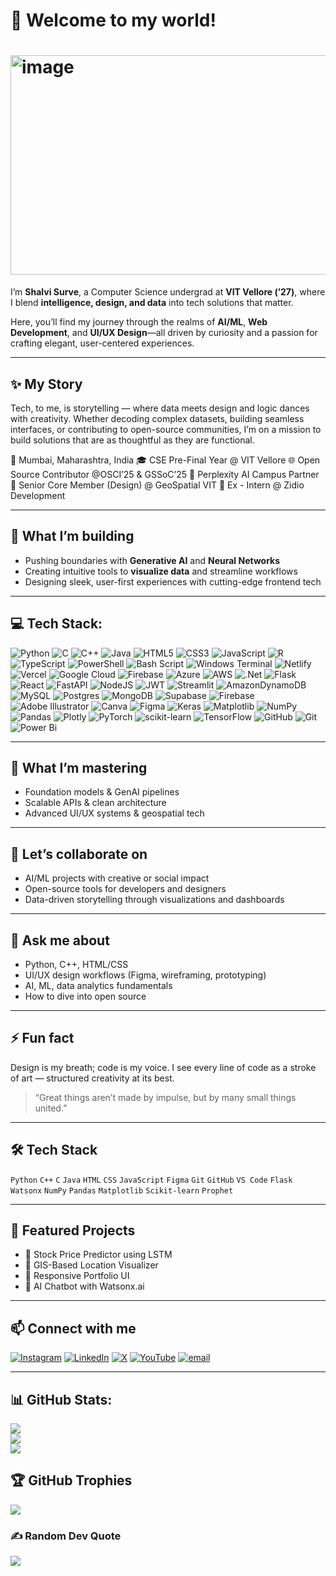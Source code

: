 # 👋 Welcome to my world!
# <img width="626" height="351" alt="image" src="https://github.com/user-attachments/assets/52ea0c7d-5e7e-45e5-94a3-d9ae1c58728b" />

I’m **Shalvi Surve**, a Computer Science undergrad at **VIT Vellore (’27)**, where I blend **intelligence, design, and data** into tech solutions that matter.

Here, you’ll find my journey through the realms of **AI/ML**, **Web Development**, and **UI/UX Design**—all driven by curiosity and a passion for crafting elegant, user-centered experiences.

---

## ✨ My Story

Tech, to me, is storytelling — where data meets design and logic dances with creativity. Whether decoding complex datasets, building seamless interfaces, or contributing to open-source communities, I’m on a mission to build solutions that are as thoughtful as they are functional.

📍 Mumbai, Maharashtra, India 
🎓 CSE Pre-Final Year @ VIT Vellore
🌐 Open Source Contributor @OSCI’25 & GSSoC’25 
🤝 Perplexity AI Campus Partner
🎨 Senior Core Member (Design) @ GeoSpatial VIT
💼 Ex - Intern @ Zidio Development

---

## 🔭 What I’m building

* Pushing boundaries with **Generative AI** and **Neural Networks**
* Creating intuitive tools to **visualize data** and streamline workflows
* Designing sleek, user-first experiences with cutting-edge frontend tech

---

## 💻 Tech Stack:
![Python](https://img.shields.io/badge/python-3670A0?style=for-the-badge&logo=python&logoColor=ffdd54) ![C](https://img.shields.io/badge/c-%2300599C.svg?style=for-the-badge&logo=c&logoColor=white) ![C++](https://img.shields.io/badge/c++-%2300599C.svg?style=for-the-badge&logo=c%2B%2B&logoColor=white) ![Java](https://img.shields.io/badge/java-%23ED8B00.svg?style=for-the-badge&logo=openjdk&logoColor=white) ![HTML5](https://img.shields.io/badge/html5-%23E34F26.svg?style=for-the-badge&logo=html5&logoColor=white) ![CSS3](https://img.shields.io/badge/css3-%231572B6.svg?style=for-the-badge&logo=css3&logoColor=white) ![JavaScript](https://img.shields.io/badge/javascript-%23323330.svg?style=for-the-badge&logo=javascript&logoColor=%23F7DF1E) ![R](https://img.shields.io/badge/r-%23276DC3.svg?style=for-the-badge&logo=r&logoColor=white) ![TypeScript](https://img.shields.io/badge/typescript-%23007ACC.svg?style=for-the-badge&logo=typescript&logoColor=white) ![PowerShell](https://img.shields.io/badge/PowerShell-%235391FE.svg?style=for-the-badge&logo=powershell&logoColor=white) ![Bash Script](https://img.shields.io/badge/bash_script-%23121011.svg?style=for-the-badge&logo=gnu-bash&logoColor=white) ![Windows Terminal](https://img.shields.io/badge/Windows%20Terminal-%234D4D4D.svg?style=for-the-badge&logo=windows-terminal&logoColor=white) ![Netlify](https://img.shields.io/badge/netlify-%23000000.svg?style=for-the-badge&logo=netlify&logoColor=#00C7B7) ![Vercel](https://img.shields.io/badge/vercel-%23000000.svg?style=for-the-badge&logo=vercel&logoColor=white) ![Google Cloud](https://img.shields.io/badge/GoogleCloud-%234285F4.svg?style=for-the-badge&logo=google-cloud&logoColor=white) ![Firebase](https://img.shields.io/badge/firebase-%23039BE5.svg?style=for-the-badge&logo=firebase) ![Azure](https://img.shields.io/badge/azure-%230072C6.svg?style=for-the-badge&logo=microsoftazure&logoColor=white) ![AWS](https://img.shields.io/badge/AWS-%23FF9900.svg?style=for-the-badge&logo=amazon-aws&logoColor=white) ![.Net](https://img.shields.io/badge/.NET-5C2D91?style=for-the-badge&logo=.net&logoColor=white) ![Flask](https://img.shields.io/badge/flask-%23000.svg?style=for-the-badge&logo=flask&logoColor=white) ![React](https://img.shields.io/badge/react-%2320232a.svg?style=for-the-badge&logo=react&logoColor=%2361DAFB) ![FastAPI](https://img.shields.io/badge/FastAPI-005571?style=for-the-badge&logo=fastapi) ![NodeJS](https://img.shields.io/badge/node.js-6DA55F?style=for-the-badge&logo=node.js&logoColor=white) ![JWT](https://img.shields.io/badge/JWT-black?style=for-the-badge&logo=JSON%20web%20tokens) ![Streamlit](https://img.shields.io/badge/Streamlit-%23FE4B4B.svg?style=for-the-badge&logo=streamlit&logoColor=white) ![AmazonDynamoDB](https://img.shields.io/badge/Amazon%20DynamoDB-4053D6?style=for-the-badge&logo=Amazon%20DynamoDB&logoColor=white) ![MySQL](https://img.shields.io/badge/mysql-4479A1.svg?style=for-the-badge&logo=mysql&logoColor=white) ![Postgres](https://img.shields.io/badge/postgres-%23316192.svg?style=for-the-badge&logo=postgresql&logoColor=white) ![MongoDB](https://img.shields.io/badge/MongoDB-%234ea94b.svg?style=for-the-badge&logo=mongodb&logoColor=white) ![Supabase](https://img.shields.io/badge/Supabase-3ECF8E?style=for-the-badge&logo=supabase&logoColor=white) ![Firebase](https://img.shields.io/badge/firebase-a08021?style=for-the-badge&logo=firebase&logoColor=ffcd34) ![Adobe Illustrator](https://img.shields.io/badge/adobe%20illustrator-%23FF9A00.svg?style=for-the-badge&logo=adobe%20illustrator&logoColor=white) ![Canva](https://img.shields.io/badge/Canva-%2300C4CC.svg?style=for-the-badge&logo=Canva&logoColor=white) ![Figma](https://img.shields.io/badge/figma-%23F24E1E.svg?style=for-the-badge&logo=figma&logoColor=white) ![Keras](https://img.shields.io/badge/Keras-%23D00000.svg?style=for-the-badge&logo=Keras&logoColor=white) ![Matplotlib](https://img.shields.io/badge/Matplotlib-%23ffffff.svg?style=for-the-badge&logo=Matplotlib&logoColor=black) ![NumPy](https://img.shields.io/badge/numpy-%23013243.svg?style=for-the-badge&logo=numpy&logoColor=white) ![Pandas](https://img.shields.io/badge/pandas-%23150458.svg?style=for-the-badge&logo=pandas&logoColor=white) ![Plotly](https://img.shields.io/badge/Plotly-%233F4F75.svg?style=for-the-badge&logo=plotly&logoColor=white) ![PyTorch](https://img.shields.io/badge/PyTorch-%23EE4C2C.svg?style=for-the-badge&logo=PyTorch&logoColor=white) ![scikit-learn](https://img.shields.io/badge/scikit--learn-%23F7931E.svg?style=for-the-badge&logo=scikit-learn&logoColor=white) ![TensorFlow](https://img.shields.io/badge/TensorFlow-%23FF6F00.svg?style=for-the-badge&logo=TensorFlow&logoColor=white) ![GitHub](https://img.shields.io/badge/github-%23121011.svg?style=for-the-badge&logo=github&logoColor=white) ![Git](https://img.shields.io/badge/git-%23F05033.svg?style=for-the-badge&logo=git&logoColor=white) ![Power Bi](https://img.shields.io/badge/power_bi-F2C811?style=for-the-badge&logo=powerbi&logoColor=black)

---

## 🌱 What I’m mastering

* Foundation models & GenAI pipelines
* Scalable APIs & clean architecture
* Advanced UI/UX systems & geospatial tech

---

## 🤝 Let’s collaborate on

* AI/ML projects with creative or social impact
* Open-source tools for developers and designers
* Data-driven storytelling through visualizations and dashboards

---

## 💬 Ask me about

* Python, C++, HTML/CSS
* UI/UX design workflows (Figma, wireframing, prototyping)
* AI, ML, data analytics fundamentals
* How to dive into open source

---

## ⚡ Fun fact

Design is my breath; code is my voice. I see every line of code as a stroke of art — structured creativity at its best.

> “Great things aren’t made by impulse, but by many small things united.”

---

## 🛠️ Tech Stack

`Python` `C++` `C` `Java` `HTML` `CSS` `JavaScript`
`Figma` `Git` `GitHub` `VS Code` `Flask` `Watsonx`
`NumPy` `Pandas` `Matplotlib` `Scikit-learn` `Prophet`

---

## 📌 Featured Projects

* 🔮 Stock Price Predictor using LSTM
* 🧭 GIS-Based Location Visualizer
* 🎨 Responsive Portfolio UI
* 🧠 AI Chatbot with Watsonx.ai

---

## 📫 Connect with me
[![Instagram](https://img.shields.io/badge/Instagram-%23E4405F.svg?logo=Instagram&logoColor=white)](https://instagram.com/shalviiiii19) [![LinkedIn](https://img.shields.io/badge/LinkedIn-%230077B5.svg?logo=linkedin&logoColor=white)](https://linkedin.com/in/shalvi-surve-0b572728a) [![X](https://img.shields.io/badge/X-black.svg?logo=X&logoColor=white)](https://x.com/shalviiiii19) [![YouTube](https://img.shields.io/badge/YouTube-%23FF0000.svg?logo=YouTube&logoColor=white)](https://youtube.com/@shalvisurve2850) [![email](https://img.shields.io/badge/Email-D14836?logo=gmail&logoColor=white)](mailto:shalviatul.surve2023@vitstudent.ac.in) 

---

## 📊 GitHub Stats:
![](https://github-readme-stats.vercel.app/api?username=Shalvi-Surve&theme=dark&hide_border=false&include_all_commits=true&count_private=true)<br/>
![](https://nirzak-streak-stats.vercel.app/?user=Shalvi-Surve&theme=dark&hide_border=false)<br/>
![](https://github-readme-stats.vercel.app/api/top-langs/?username=Shalvi-Surve&theme=dark&hide_border=false&include_all_commits=true&count_private=true&layout=compact)

## 🏆 GitHub Trophies
![](https://github-profile-trophy.vercel.app/?username=Shalvi-Surve&theme=radical&no-frame=false&no-bg=false&margin-w=4)

### ✍️ Random Dev Quote
![](https://quotes-github-readme.vercel.app/api?type=horizontal&theme=radical)


<!-- Proudly created with GPRM ( https://gprm.itsvg.in ) -->
